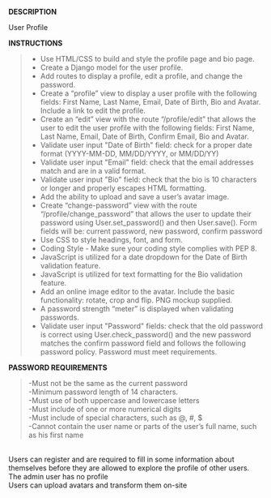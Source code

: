**DESCRIPTION**<br />

User Profile

**INSTRUCTIONS** <br/>

>- Use HTML/CSS to build and style the profile page and bio page.
>- Create a Django model for the user profile.
>- Add routes to display a profile, edit a profile, and change the password.
>- Create a “profile” view to display a user profile with the following fields: First Name, Last Name, Email, Date of Birth, Bio and Avatar. Include a link to edit the profile.
>- Create an “edit” view with the route “/profile/edit” that allows the user to edit the user profile with the following fields: First Name, Last Name, Email, Date of Birth, Confirm Email, Bio and Avatar.
>- Validate user input "Date of Birth" field: check for a proper date format (YYYY-MM-DD, MM/DD/YYYY, or MM/DD/YY)
>- Validate user input "Email" field: check that the email addresses match and are in a valid format.
>- Validate user input "Bio" field: check that the bio is 10 characters or longer and properly escapes HTML formatting.
>- Add the ability to upload and save a user’s avatar image.
>- Create “change-password” view with the route “/profile/change_password” that allows the user to update their password using User.set_password() and then User.save(). Form fields will be: current password, new password, confirm password
>- Use CSS to style headings, font, and form.
>- Coding Style - Make sure your coding style complies with PEP 8.
>- JavaScript is utilized for a date dropdown for the Date of Birth validation feature.
>- JavaScript is utilized for text formatting for the Bio validation feature.
>- Add an online image editor to the avatar. Include the basic functionality: rotate, crop and flip. PNG mockup supplied.
>- A password strength “meter” is displayed when validating passwords.
>- Validate user input "Password" fields: check that the old password is correct using User.check_password() and the new password matches the confirm password field and follows the following password policy. Password must meet requirements.



**PASSWORD REQUIREMENTS**<br />
>-Must not be the same as the current password <br />
>-Minimum password length of 14 characters. <br />
>-Must use of both uppercase and lowercase letters<br />
>-Must include of one or more numerical digits<br />
>-Must include of special characters, such as @, #, $<br />
>-Cannot contain the user name or parts of the user’s full name, such as his first name<br />
<br />
Users can register and are required to fill in some information about themselves before they are allowed to explore the profile of other users. The admin user has no profile<br />
Users can upload avatars and transform them on-site<br />
<br />

